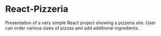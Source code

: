 # React-Pizzeria
Presentation of a very simple React project showing a pizzeria site. User can order various sizes of pizzas and add additional ingredients.
